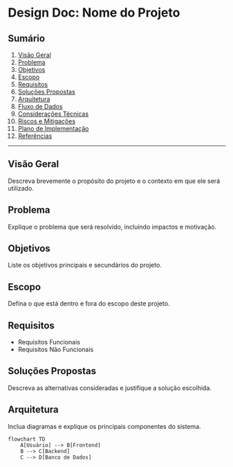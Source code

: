 # Design Doc: Nome do Projeto

## Sumário

1. [Visão Geral](#visão-geral)
2. [Problema](#problema)
3. [Objetivos](#objetivos)
4. [Escopo](#escopo)
5. [Requisitos](#requisitos)
6. [Soluções Propostas](#soluções-propostas)
7. [Arquitetura](#arquitetura)
8. [Fluxo de Dados](#fluxo-de-dados)
9. [Considerações Técnicas](#considerações-técnicas)
10. [Riscos e Mitigações](#riscos-e-mitigações)
11. [Plano de Implementação](#plano-de-implementação)
12. [Referências](#referências)

---

## Visão Geral

Descreva brevemente o propósito do projeto e o contexto em que ele será utilizado.

## Problema

Explique o problema que será resolvido, incluindo impactos e motivação.

## Objetivos

Liste os objetivos principais e secundários do projeto.

## Escopo

Defina o que está dentro e fora do escopo deste projeto.

## Requisitos

- Requisitos Funcionais
- Requisitos Não Funcionais

## Soluções Propostas

Descreva as alternativas consideradas e justifique a solução escolhida.

## Arquitetura

Inclua diagramas e explique os principais componentes do sistema.

```mermaid
flowchart TD
    A[Usuário] --> B[Frontend]
    B --> C[Backend]
    C --> D[Banco de Dados]
